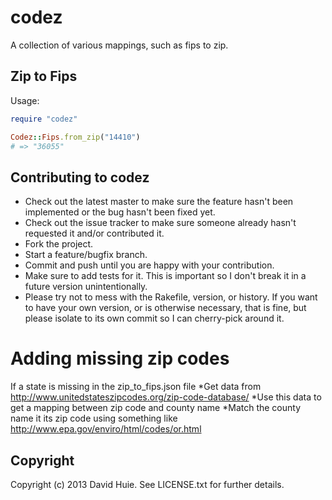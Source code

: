 # codez

A collection of various mappings, such as fips to zip.

## Zip to Fips

Usage:

```ruby
require "codez"

Codez::Fips.from_zip("14410")
# => "36055"
```

## Contributing to codez

* Check out the latest master to make sure the feature hasn't been implemented or the bug hasn't been fixed yet.
* Check out the issue tracker to make sure someone already hasn't requested it and/or contributed it.
* Fork the project.
* Start a feature/bugfix branch.
* Commit and push until you are happy with your contribution.
* Make sure to add tests for it. This is important so I don't break it in a future version unintentionally.
* Please try not to mess with the Rakefile, version, or history. If you want to have your own version, or is otherwise necessary, that is fine, but please isolate to its own commit so I can cherry-pick around it.

# Adding missing zip codes
If a state is missing in the zip_to_fips.json file
*Get data from http://www.unitedstateszipcodes.org/zip-code-database/
*Use this data to get a mapping between zip code and county name
*Match the county name it its zip code using something like http://www.epa.gov/enviro/html/codes/or.html

## Copyright

Copyright (c) 2013 David Huie. See LICENSE.txt for
further details.
